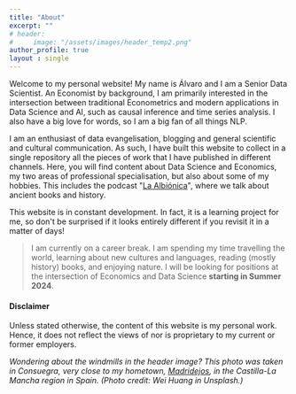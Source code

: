 ```yaml
---
title: "About"
excerpt: ""
# header:
#     image: "/assets/images/header_temp2.png"
author_profile: true
layout : single
---
```


Welcome to my personal website! My name is Álvaro and I am a Senior Data Scientist. An Economist by background, I am primarily interested in the intersection between traditional Econometrics and modern applications in Data Science and AI, such as causal inference and time series analysis. I also have a big love for words, so I am a big fan of all things NLP. 

I am an enthusiast of data evangelisation, blogging and general scientific and cultural communication. As such, I have built this website to collect in a single repository all the pieces of work that I have published in different channels. Here, you will find content about Data Science and Economics, my two areas of professional specialisation, but also about some of my hobbies. This includes the podcast "[La Albiónica](/_pages/podcast/)", where we talk about ancient books and history. 

This website is in constant development. In fact, it is a learning project for me, so don't be surprised if it looks entirely different if you revisit it in a matter of days! 

> I am currently on a career break. I am spending my time travelling the world, learning about new cultures and languages, reading (mostly history) books, and enjoying nature. I will be looking for positions at the intersection of Economics and Data Science **starting in Summer 2024**. 

#### Disclaimer
Unless stated otherwise, the content of this website is my personal work. Hence, it does not reflect the views of nor is proprietary to my current or former employers. 

*Wondering about the windmills in the header image? This photo was taken in Consuegra, very close to my hometown, [Madridejos](https://www.google.com/maps/place/45710+Madridejos,+Toledo,+Spain/@39.4714388,-3.5501253,4472m/data=!3m2!1e3!4b1!4m5!3m4!1s0xd6990fcfb5a6c5d:0xb035db616bb6aa52!8m2!3d39.4717383!4d-3.5332049), in the Castilla-La Mancha region in Spain. (Photo credit: Wei Huang in Unsplash.)*